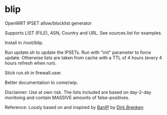 # blip
OpenWRT IPSET allow/blocklist generator

Supports LIST (FILE), ASN, Country and URL. See sources.list for examples.

Install in /root/blip.

Run update.sh to update the IPSETs. Run with "init" parameter to force update. Otherwise lists are taken from cache with a TTL of 4 hours (every 4 hours refresh when run).

Stick run.sh in firewall.user.

Better documentation to come/wip.

Disclaimer:
Use at own risk. The lists included are based on day-2-day monitoing and contain MASSIVE amounts of false-positives.

Reference:
Loosly based on and inspired by <a href="https://github.com/openwrt/packages/tree/master/net/banip/files">BanIP</a> by <a href="dev@brenken.org">Dirk Brenken</a>

